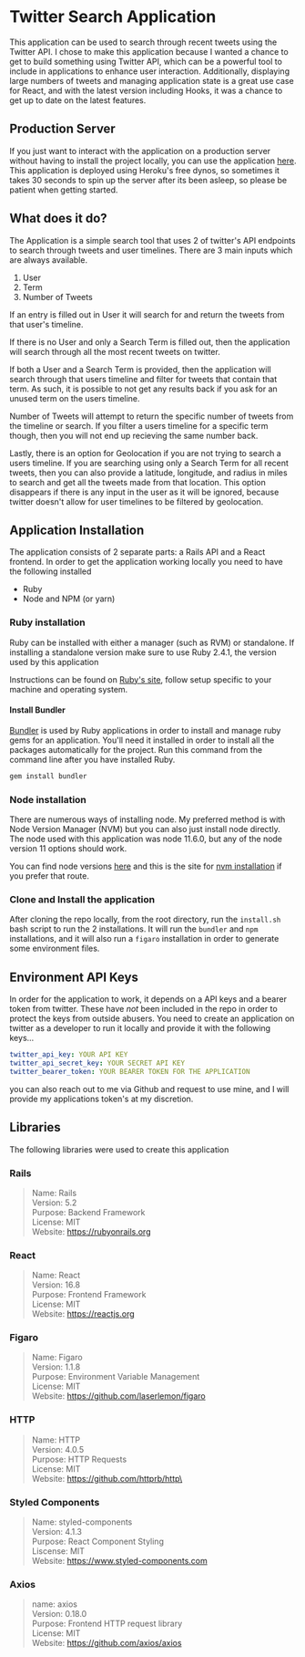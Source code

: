 # Twitter Search Application

This application can be used to search through recent tweets using the Twitter API. I chose to make this application because I wanted a chance to get to build something using Twitter API, which can be a powerful tool to include in applications to enhance user interaction. Additionally, displaying large numbers of tweets and managing application state is a great use case for React, and with the latest version including Hooks, it was a chance to get up to date on the latest features.

## Production Server

If you just want to interact with the application on a production server without having to install the project locally, you can use the application [here](https://kon-twitter-search.herokuapp.com/). This application is deployed using Heroku's free dynos, so sometimes it takes 30 seconds to spin up the server after its been asleep, so please be patient when getting started.

## What does it do?

The Application is a simple search tool that uses 2 of twitter's API endpoints to search through tweets and user timelines. There are 3 main inputs which are always available.

1. User
2. Term
3. Number of Tweets

If an entry is filled out in User it will search for and return the tweets from that user's timeline.

If there is no User and only a Search Term is filled out, then the application will search through all the most recent tweets on twitter.

If both a User and a Search Term is provided, then the application will search through that users timeline and filter for tweets that contain that term. As such, it is possible to not get any results back if you ask for an unused term on the users timeline.

Number of Tweets will attempt to return the specific number of tweets from the timeline or search. If you filter a users timeline for a specific term though, then you will not end up recieving the same number back.

Lastly, there is an option for Geolocation if you are not trying to search a users timeline. If you are searching using only a Search Term for all recent tweets, then you can also provide a latitude, longitude, and radius in miles to search and get all the tweets made from that location. This option disappears if there is any input in the user as it will be ignored, because twitter doesn't allow for user timelines to be filtered by geolocation.

## Application Installation

The application consists of 2 separate parts: a Rails API and a React frontend. In order to get the application working locally you need to have the following installed

* Ruby
* Node and NPM (or yarn)

### Ruby installation

Ruby can be installed with either a manager (such as RVM) or standalone. If installing a standalone version make sure to use Ruby 2.4.1, the version used by this application

Instructions can be found on [Ruby's site](https://www.ruby-lang.org/en/documentation/installation/), follow setup specific to your machine and operating system.

#### Install Bundler

[Bundler](https://bundler.io/) is used by Ruby applications in order to install and manage ruby gems for an application. You'll need it installed in order to install all the packages automatically for the project. Run this command from the command line after you have installed Ruby.

```bash
gem install bundler
```

### Node installation

There are numerous ways of installing node. My preferred method is with Node Version Manager (NVM) but you can also just install node directly. The node used with this application was node 11.6.0, but any of the node version 11 options should work.

You can find node versions [here](https://nodejs.org/en/download/current/) and this is the site for [nvm installation](https://github.com/creationix/nvm) if you prefer that route.

### Clone and Install the application

After cloning the repo locally, from the root directory, run the `install.sh` bash script to run the 2 installations. It will run the `bundler` and `npm` installations, and it will also run a `figaro` installation in order to generate some environment files.

## Environment API Keys

In order for the application to work, it depends on a API keys and a bearer token from twitter. These have _not_ been included in the repo in order to protect the keys from outside abusers. You need to create an application on twitter as a developer to run it locally and provide it with the following keys...

```yaml
twitter_api_key: YOUR API KEY
twitter_api_secret_key: YOUR SECRET API KEY
twitter_bearer_token: YOUR BEARER TOKEN FOR THE APPLICATION
```
you can also reach out to me via Github and request to use mine, and I will provide my applications token's at my discretion.

## Libraries

The following libraries were used to create this application

### Rails

>Name: Rails\
Version: 5.2\
Purpose: Backend Framework\
License: MIT\
Website: https://rubyonrails.org

### React

>Name: React\
Version: 16.8\
Purpose: Frontend Framework\
License: MIT\
Website: https://reactjs.org

### Figaro

>Name: Figaro\
Version: 1.1.8\
Purpose: Environment Variable Management\
License: MIT\
Website: https://github.com/laserlemon/figaro

### HTTP

>Name: HTTP\
Version: 4.0.5\
Purpose: HTTP Requests\
License: MIT\
Website: https://github.com/httprb/http\

### Styled Components

>Name: styled-components\
Version: 4.1.3\
Purpose: React Component Styling\
Liscense: MIT\
Website: https://www.styled-components.com

### Axios

>name: axios\
Version: 0.18.0\
Purpose: Frontend HTTP request library\
License: MIT\
Website: https://github.com/axios/axios


